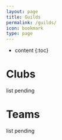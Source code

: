 ```yaml
---
layout: page
title: Guilds
permalink: /guilds/
icon: bookmark
type: page
---
```


* content
{:toc}

# Clubs
list pending

# Teams
list pending
